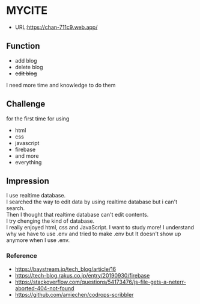 # MYCITE

* URL:<https://chan-711c9.web.app/>

## Function

* add blog
* delete blog
* ~~edit blog~~

I need more time and knowledge to do them

## Challenge

for the first time for using
* html
* css
* javascript
* firebase
* and more
* everything

## Impression

I use realtime database.  
I searched the way to edit data by using realtime database but i can't search.  
Then I thought that realtime database can't edit contents.  
I try chenging the kind of database.  
I really enjoyed html, css and JavaScript. I  want to study more!
I understand why we have to use .env and tried to make .env but It doesn't show up anymore when I use .env.

### Reference

* <https://baystream.jp/tech_blog/article/16>
* <https://tech-blog.rakus.co.jp/entry/20190930/firebase>
* <https://stackoverflow.com/questions/54173476/js-file-gets-a-neterr-aborted-404-not-found>
* <https://github.com/amiechen/codrops-scribbler>